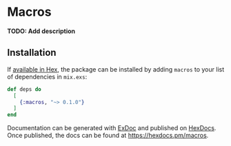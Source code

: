# Macros

**TODO: Add description**

## Installation

If [available in Hex](https://hex.pm/docs/publish), the package can be installed
by adding `macros` to your list of dependencies in `mix.exs`:

```elixir
def deps do
  [
    {:macros, "~> 0.1.0"}
  ]
end
```

Documentation can be generated with [ExDoc](https://github.com/elixir-lang/ex_doc)
and published on [HexDocs](https://hexdocs.pm). Once published, the docs can
be found at <https://hexdocs.pm/macros>.

